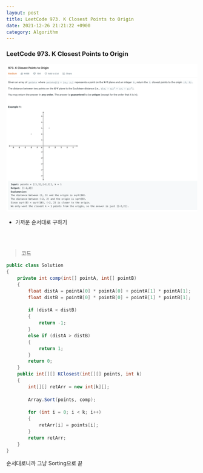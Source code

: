 ```yaml
---
layout: post
title: LeetCode 973. K Closest Points to Origin
date: 2021-12-26 21:21:22 +0900
category: Algorithm
---
```

### LeetCode 973. K Closest Points to Origin

![](/assets/img/leetcode/973.png)

- 가까운 순서대로 구하기

<br><br>

>코드

```c#
public class Solution
{
    private int comp(int[] pointA, int[] pointB)
    {
        float distA = pointA[0] * pointA[0] + pointA[1] * pointA[1];
        float distB = pointB[0] * pointB[0] + pointB[1] * pointB[1];

        if (distA < distB)
        {
            return -1;
        }
        else if (distA > distB)
        {
            return 1;
        }
        return 0;
    }
    public int[][] KClosest(int[][] points, int k)
    {
        int[][] retArr = new int[k][];

        Array.Sort(points, comp);

        for (int i = 0; i < k; i++)
        {
            retArr[i] = points[i];
        }
        return retArr;
    }
}
```

순서대로니까 그냥 Sorting으로 끝